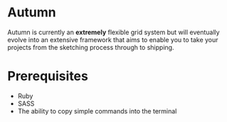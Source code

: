 Autumn
======

Autumn is currently an <b>extremely</b> flexible grid system but will eventually evolve into an extensive framework that
aims to enable you to take your projects from the sketching process through to shipping.

Prerequisites
=============

<ul>
<li>Ruby</li>
<li>SASS</li>
<li>The ability to copy simple commands into the terminal</li>
</ul>
